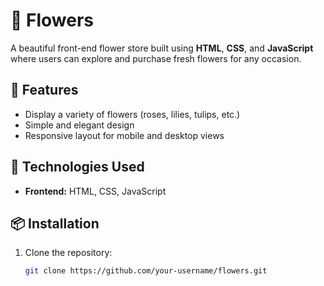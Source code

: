# 🌸 Flowers 

A beautiful front-end flower store built using **HTML**, **CSS**, and **JavaScript** where users can explore and purchase fresh flowers for any occasion.

## 🌿 Features
- Display a variety of flowers (roses, lilies, tulips, etc.)
- Simple and elegant design
- Responsive layout for mobile and desktop views

## 🚀 Technologies Used
- **Frontend:** HTML, CSS, JavaScript

## 📦 Installation
1. Clone the repository:
   ```bash
   git clone https://github.com/your-username/flowers.git
